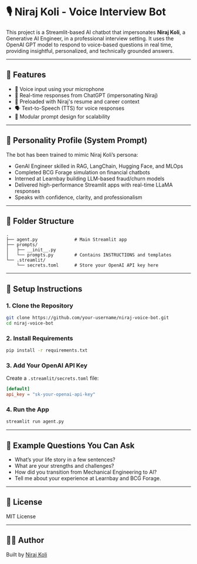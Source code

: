 # 🎙️ Niraj Koli - Voice Interview Bot

This project is a Streamlit-based AI chatbot that impersonates **Niraj Koli**, a Generative AI Engineer, in a professional interview setting. It uses the OpenAI GPT model to respond to voice-based questions in real time, providing insightful, personalized, and technically grounded answers.

---

## 🚀 Features

- 🎤 Voice input using your microphone
- 🤖 Real-time responses from ChatGPT (impersonating Niraj)
- 🧠 Preloaded with Niraj's resume and career context
- 🗣️ Text-to-Speech (TTS) for voice responses
- 🔗 Modular prompt design for scalability

---

## 🧠 Personality Profile (System Prompt)

The bot has been trained to mimic Niraj Koli’s persona:
- GenAI Engineer skilled in RAG, LangChain, Hugging Face, and MLOps
- Completed BCG Forage simulation on financial chatbots
- Interned at Learnbay building LLM-based fraud/churn models
- Delivered high-performance Streamlit apps with real-time LLaMA responses
- Speaks with confidence, clarity, and professionalism

---

## 📁 Folder Structure

```
.
├── agent.py              # Main Streamlit app
├── prompts/
│   ├── __init__.py
│   └── prompts.py        # Contains INSTRUCTIONS and templates
└── .streamlit/
    └── secrets.toml      # Store your OpenAI API key here
```

---

## 🔧 Setup Instructions

### 1. Clone the Repository
```bash
git clone https://github.com/your-username/niraj-voice-bot.git
cd niraj-voice-bot
```

### 2. Install Requirements
```bash
pip install -r requirements.txt
```

### 3. Add Your OpenAI API Key

Create a `.streamlit/secrets.toml` file:
```toml
[default]
api_key = "sk-your-openai-api-key"
```

### 4. Run the App
```bash
streamlit run agent.py
```

---

## 📝 Example Questions You Can Ask

- What’s your life story in a few sentences?
- What are your strengths and challenges?
- How did you transition from Mechanical Engineering to AI?
- Tell me about your experience at Learnbay and BCG Forage.

---

## 📜 License

MIT License

---

## 🙋‍♂️ Author

Built by [Niraj Koli](https://www.linkedin.com/in/nirajkoli/)
